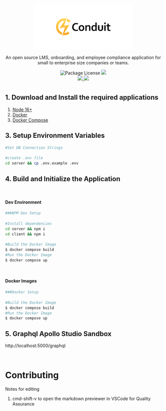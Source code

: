 <p align="center">
  <a href="http://waunbroderick.me/" target="blank"><img src="https://github.com/WaunBroderick/Conduit/blob/main/client/src/assets/img/logo/Untitled-2-05.png" width="320" alt="Conduit Logo" /></a>
</p>

  <p align="center">An open source LMS, onboarding, and employee compliance application for small to enterprise size companies or teams.</p>
    <div align="center">
    <a target="_blank"><img src="https://img.shields.io/badge/license-MIT-green" alt="Package License" /></a>
    <a href="https://ko-fi.com/waunbroderick" target="_blank"><img src="https://img.shields.io/badge/Donate-kofi-ff3f59.svg"/></a>
</div>
<div align="center">
    <a href="https://codecov.io/gh/WaunBroderick/Conduit">
        <img src="https://codecov.io/gh/WaunBroderick/Conduit/branch/main/graph/badge.svg?token=KNX2L25Z6F"/>
    </a>
    <a href="https://circleci.com/gh/WaunBroderick/Conduit/tree/main" target="_blank"><img src="https://circleci.com/gh/WaunBroderick/Conduit/tree/main.svg?style=svg"/></a>
</div>

#

## 1. Download and Install the required applications

1. [Node 16+](https://nodejs.org/en/)
2. [Docker](https://www.docker.com/)
3. [Docker Compose](https://docs.docker.com/compose/)

## 3. Setup Environment Variables

```bash
#Set DB Connection Strings

#create .env file
cd server && cp .env.example .env

```

## 4. Build and Initialize the Application

<br/>

#### Dev Environment

```bash
###NPM Dev Setup

#Install dependencies
cd server && npm i
cd client && npm i

#Build the Docker Image
$ docker compose build
#Run the Docker Image
$ docker compose up
```

<br/>

#### Docker Images

```bash
###Docker Setup

#Build the Docker Image
$ docker compose build
#Run the Docker Image
$ docker compose up
```

## 5. Graphql Apollo Studio Sandbox

http://localhost:5000/graphql

<br/>

# Contributing

Notes for editing

1. cmd-shift-v to open the markdown previewer in VSCode for Quality Assurance
